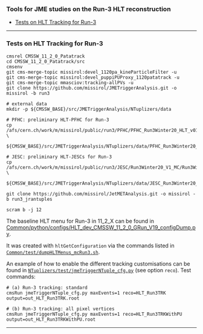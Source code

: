 ### Tools for JME studies on the Run-3 HLT reconstruction

* [Tests on HLT Tracking for Run-3](#tests-on-hlt-tracking-for-run-3)

----------

### Tests on HLT Tracking for Run-3

```
cmsrel CMSSW_11_2_0_Patatrack
cd CMSSW_11_2_0_Patatrack/src
cmsenv
git cms-merge-topic missirol:devel_1120pa_kineParticleFilter -u
git cms-merge-topic missirol:devel_puppiPUProxy_1120patatrack -u
git cms-merge-topic mmasciov:tracking-allPVs -u
git clone https://github.com/missirol/JMETriggerAnalysis.git -o missirol -b run3

# external data
mkdir -p ${CMSSW_BASE}/src/JMETriggerAnalysis/NTuplizers/data

# PFHC: preliminary HLT-PFHC for Run-3
cp /afs/cern.ch/work/m/missirol/public/run3/PFHC/PFHC_Run3Winter20_HLT_v01.db \
   ${CMSSW_BASE}/src/JMETriggerAnalysis/NTuplizers/data/PFHC_Run3Winter20_HLT_v01.db

# JESC: preliminary HLT-JESCs for Run-3
cp /afs/cern.ch/work/m/missirol/public/run3/JESC/Run3Winter20_V1_MC/Run3Winter20_V1_MC.db \
   ${CMSSW_BASE}/src/JMETriggerAnalysis/NTuplizers/data/JESC_Run3Winter20_V1_MC.db

git clone https://github.com/missirol/JetMETAnalysis.git -o missirol -b run3_jrantuples

scram b -j 12
```

The baseline HLT menu for Run-3 in 11_2_X can be found in
[Common/python/configs/HLT_dev_CMSSW_11_2_0_GRun_V19_configDump.py](https://github.com/missirol/JMETriggerAnalysis/blob/run3_devel_112X/Common/python/configs/HLT_dev_CMSSW_11_2_0_GRun_V19_configDump.py).

It was created with `hltGetConfiguration` via the commands listed in
[`Common/test/dumpHLTMenus_mcRun3.sh`](https://github.com/missirol/JMETriggerAnalysis/blob/run3_devel_112X/Common/test/dumpHLTMenus_mcRun3.sh).

An example of how to enable the different tracking customisations can be found in
[`NTuplizers/test/jmeTriggerNTuple_cfg.py`](https://github.com/missirol/JMETriggerAnalysis/blob/run3_devel_112X/NTuplizers/test/jmeTriggerNTuple_cfg.py)
(see option `reco`).
Test commands:
```
# (a) Run-3 tracking: standard
cmsRun jmeTriggerNTuple_cfg.py maxEvents=1 reco=HLT_Run3TRK output=out_HLT_Run3TRK.root

# (b) Run-3 tracking: all pixel vertices
cmsRun jmeTriggerNTuple_cfg.py maxEvents=1 reco=HLT_Run3TRKWithPU output=out_HLT_Run3TRKWithPU.root
```

----------
